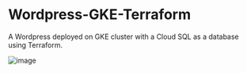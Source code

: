 # Wordpress-GKE-Terraform

A Wordpress deployed on GKE cluster with a Cloud SQL as a database using Terraform.


![image](https://user-images.githubusercontent.com/110588924/225011112-71179ad5-8d21-4e1f-850f-43d6ba534549.png)




